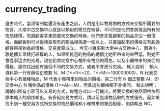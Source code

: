 # currency_trading
遠古時代，當貨幣制度還沒有產生之前，人們是用以物易物的方式來交換所需要的物資。大南中古交換中心就是以類似的模式在經營，不同的是他們會將裡面所有的物品標價，而當顧客拿東西要來交換的時候，他們會先幫顧客的物品先估一個價格，而顧客則可以從裡面現有的物品裡挑選一個以上，只要加起來的價格沒有超過顧客帶來物品的價格，交易就算成立。 今天小雅來到大南中古交換中心，因為小雅是個非常精打細算的人，如果所挑選的物品的總價比她所帶來的東西低，則她不會從事這次的交易。現在給你交換中心裡所有物品的價格，以及小雅帶來的東西的價格，請你找出她有幾個不同的交易方式，或者不會進行交易。
輸入說明：
輸入資料第一行有兩個正整數 N、M (1<=N<=20、1<=M<=100000000)，N 代表交換中心有幾種物品，M 代表小雅帶來的物品的價格。第二行有 N 個正整數 Ai，即交換中心 N 種物品的價格 (1<=Ai<=M)，而且這些價格都不會相同。
輸出說明：
請輸出所有小雅可以交易的方式，每種方式以一行輸出，將要交換的物品價格依照原本輸入的順序輸出。有多組交易方式時，請以前幾項物品取的方式優先。而如果找不到一種交易方式所交換的物品價格和小雅帶來的東西相等，則請輸出 NO。
